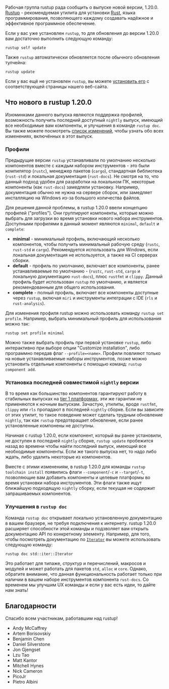 Рабочая группа rustup рада сообщить о выпуске новой версии, 1.20.0. [Rustup] - рекомендуемая утилита для установки [Rust], языка программирования, позволяющего каждому создавать надёжное и эффективное программное обеспечение.

Если у вас уже установлен `rustup`, то для обновления до версии 1.20.0 вам достаточно выполнить следующую команду:

```
rustup self update
```

Также `rustup` автоматически обновляется после обычного обновления тулчейна:

```
rustup update
```

Если у вас ещё не установлен `rustup`, вы можете [установить его](https://rustup.rs) с соответствующей страницы нашего веб-сайта.

## Что нового в rustup 1.20.0

Изюминками данного выпуска являются поддержка профилей, возможность получить последний доступный `nightly` выпуск, имеющий все необходимые вам компоненты, и улучшения в команде `rustup doc`. Вы также можете посмотреть [список изменений], чтобы узнать обо всех изменениях, включённых в этот выпуск.

### Профили

Предыдущие версии `rustup` устанавливали по умолчанию несколько компонентов вместе с каждым набором инструментов - это были компилятор (`rustc`), менеджер пакетов (`cargo`), стандартная библиотека (`rust-std`) и локальная документация (`rust-docs`). Не смотря на то, что данный подход удобен для разработки на локальном ПК, некоторые компоненты (как `rust-docs`) замедляли установку. Например, документация обычно не нужна на сервере сборок, или замедляет инсталляцию на Windows из-за большого количества файлов.

Для решения данной проблемы, в rustup 1.20.0 ввели концепцию профилей ("profiles"). Они группируют компоненты, которые можно выбрать для загрузки во время установки нового набора инструментов. Доступными профилями в данный момент являются `minimal`, `default` и `complete`:

- **minimal** - минимальный профиль, включающий несколько компонентов, чтобы получить минимальный рабочую среду (`rustc`, `rust-std` и `cargo`). Рекомендуется использовать для Windows, если локальная документация не используется, а также на CI серверах сборки.
- **default** - профиль по умолчанию, включает все компоненты, ранее устанавливаемые по умолчанию - (`rustc`, `rust-std`, `cargo` и локальную документацию `rust-docs`), плюс `rustfmt` и `clippy`. Данный профиль будет использован `rustup` по умолчанию, и является рекомендованным для общего использования.
- **complete** - полный профиль, включает все компоненты доступные через `rustup`, включая `miri` и инструменты интеграции с IDE (`rls` и `rust-analysis`).

Для изменения профиля rustup можно использовать команду `rustup set profile`. Например, выбрать минимальный профиль для использования можно так:

```
rustup set profile minimal
```

Можно также выбрать профиль при первой установке `rustup`, либо интерактивно при выборе опции "Customize installation", либо программно передав флаг `--profile=<name>`. Профили повлияют только на новые устанавливаемые наборы инструментов, позже можно установить отдельные компоненты с помощью команд: `rustup component add`.

### Установка последней совместимой `nightly` версии

В то время как большинство компонентов гарантируют работу в стабильных выпусках на [tier 1 платформах], эти же гарантии не применяются к ночным выпускам. Зачастую, утилиты, вроде `rustfmt`, `clippy` или `rls` пропадают в последней `nightly` сборке. Если вы зависите от этих утилит, то такое поведение может сделать трудным обновление `nightly`, так как `rustup` предотвращает обновление, если ранее установленные компонены не доступны.

Начиная с rustup 1.20.0, если компонент, который вы ранее установили, не доступен в последней `nightly` сборке, `rustup update` пробежится назад во времени чтобы найти последний выпуск, имеющий все необходимые компоненты. Если же такого выпуска нет, то надо либо ждать, либо удалить некоторые из компонентов.

Вместе с этими изменениям, в rustup 1.20.0 для команды `rustup toolchain install` появились флаги `--component`/`-c` и `--target`/`-t`, позволяющие вам добавить компоненты и целевые платформы во время установки набора инструментов. Эти флаги также ищут ближайшую подходящую `nightly` сборку, если текущая не содержит запрашиваемых компонентов.

### Улучшения в `rustup doc`

Команда `rustup doc` открывает локально установленную документацию в вашем браузере, не требуя подключения к интернету. rustup 1.20.0 расширяет способности этой команды и подзволяет вам открыть документацию API по конкретному элементу. Например, для того, чтобы посмотреть документацию по [`Iterator`] вы можете использовать следующую команду:

```
rustup doc std::iter::Iterator
```

Это работает для типаже, структур и перечислений, макросов и модулей и может работать для пакетов `std`, `alloc` и `core`. Однако, обратите внимание, что данная функциональность работает только при наличии в вашем наборе инструментов компонента `rust-docs`. Со временем мы улучшим UX команды и если у вас есть идеи, то дайте нам знать!

## Благодарности

Спасибо всем участникам, работавшим над rustup!

- Andy McCaffrey
- Artem Borisovskiy
- Benjamin Chen
- Daniel Silverstone
- Jon Gjengset
- Lzu Tao
- Matt Kantor
- Mitchell Hynes
- Nick Cameron
- PicoJr
- Pietro Albini


[Rust]: https://www.rust-lang.org
[Rustup]: https://rustup.rs
[список изменений]: https://github.com/rust-lang/rustup.rs/blob/master/CHANGELOG.md
[tier 1 платформах]: https://forge.rust-lang.org/release/platform-support.html
[`Iterator`]: https://doc.rust-lang.org/std/iter/trait.Iterator.html